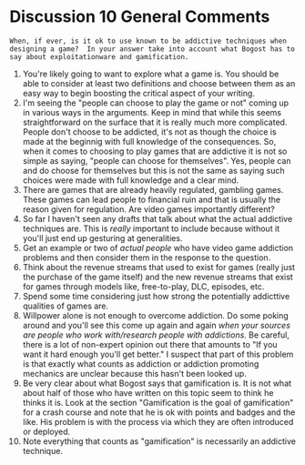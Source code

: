 # Discussion 10 General Comments


	When, if ever, is it ok to use known to be addictive techniques when designing a game?  In your answer take into account what Bogost has to say about exploitationware and gamification.

1. You're likely going to want to explore what a game is.  You should be able to consider at least two definitions and choose between them as an easy way to begin boosting the critical aspect of your writing.
2. I'm seeing the "people can choose to play the game or not" coming up in various ways in the arguments.  Keep in mind that while this seems straightforward on the surface that it is really much more complicated.  People don't choose to be addicted, it's not as though the choice is made at the beginnig with full knowledge of the consequences.  So, when it comes to choosing to play games that are addictive it is not so simple as saying, "people can choose for themselves".  Yes, people can and do choose for themselves but this is not the same as saying such choices were made with full knowledge and a clear mind.
3. There are games that are already heavily regulated, gambling games.  These games can lead people to financial ruin and that is usually the reason given for regulation.  Are video games importantly different?
4. So far I haven't seen any drafts that talk about what the actual addictive techniques are.  This is _really_ important to include because without it you'll just end up gesturing at generalities.
5. Get an example or two of _actual people_ who have video game addiction problems and then consider them in the response to the question.
6. Think about the revenue streams that used to exist for games (really just the purchase of the game itself) and the new revenue streams that exist for games through models like, free-to-play, DLC, episodes, etc.
7. Spend some time considering just how strong the potentially addicttive qualities of games are.
8. Willpower alone is not enough to overcome addiction.  Do some poking around and you'll see this come up again and again _when your sources are people who work with/research people with addictions_.  Be careful, there is a lot of non-expert opinion out there that amounts to "If you want it hard enough you'll get better."   I suspect that part of this problem is that exactly what counts as addiction or addiction promoting mechanics are unclear because this hasn't been looked up.
9. Be very clear about what Bogost says that gamification is.  It is not what about half of those who have written on this topic seem to think he thinks it is.  Look at the section "Gamification is the goal of gamification" for a crash course and note that he is ok with points and badges and the like.  His problem is with the process via which they are often introduced or deployed.
10. Note everything that counts as "gamification" is necessarily an addictive technique.
